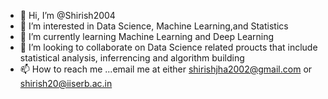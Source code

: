 - 👋 Hi, I’m @Shirish2004
- 👀 I’m interested in Data Science, Machine Learning,and Statistics
- 🌱 I’m currently learning Machine Learning and Deep Learning
- 💞️ I’m looking to collaborate on Data Science related proucts that include statistical analysis, inferrencing and algorithm building
- 📫 How to reach me ...email me at either shirishjha2002@gmail.com or shirish20@iiserb.ac.in

<!---
Shirish2004/Shirish2004 is a ✨ special ✨ repository because its `README.md` (this file) appears on your GitHub profile.
You can click the Preview link to take a look at your changes.
--->
